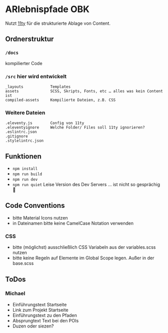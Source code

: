 # ARlebnispfade OBK

Nutzt [11ty](https://www.11ty.dev) für die strukturierte Ablage von Content.

## Ordnerstruktur

### `/docs`
kompilierter Code


### `/src` hier wird entwickelt

```
_layouts            Templates
assets              SCSS, Skripts, Fonts, etc … alles was kein Content ist
compiled-assets     Kompilierte Dateien, z.B. CSS
```

### Weitere Dateien
```
.eleventy.js        Config von 11ty
.eleventyignore     Welche Folder/ Files soll 11ty ignorieren?
.eslintrc.json      
.gitignore          
.stylelintrc.json   
```

## Funktionen

- `npm install`
- `npm run build` 
- `npm run dev` 
- `npm run quiet` Leise Version des Dev Servers … ist nicht so gesprächig 🤫


## Code Conventions

- bitte Material Icons nutzen
- in Dateinamen bitte keine CamelCase Notation verwenden

### CSS
- bitte (möglichst) ausschließlich CSS Variabeln aus der variables.scss nutzen
- bitte keine Regeln auf Elemente im Global Scope legen. Außer in der base.scss

## ToDos

### Michael
- Einführungstext Startseite
- Link zum Projekt Startseite
- Einführungstext zu den Pfaden
- Absprungtext Text bei den POIs
- Duzen oder siezen?